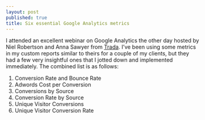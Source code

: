 ```yaml
---
layout: post
published: true
title: Six essential Google Analytics metrics
---
```

I attended an excellent webinar on Google Analytics the other day hosted by Niel Robertson and Anna Sawyer from [Trada](http://trada.com/). I’ve been using some metrics in my custom reports similar to theirs for a couple of my clients, but they had a few very insightful ones that I jotted down and implemented immediately. The combined list is as follows:

1. Conversion Rate and Bounce Rate
2. Adwords Cost per Conversion
3. Conversions by Source
4. Conversion Rate by Source
5. Unique Visitor Conversions
6. Unique Visitor Conversion Rate

